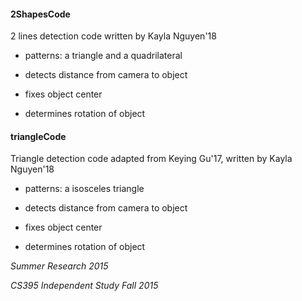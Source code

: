 #### 2ShapesCode
2 lines detection code written by Kayla Nguyen'18

* patterns: a triangle and a quadrilateral

* detects distance from camera to object

* fixes object center

* determines rotation of object

#### triangleCode
Triangle detection code adapted from Keying Gu'17, written by Kayla Nguyen'18

* patterns: a isosceles triangle 

* detects distance from camera to object

* fixes object center

* determines rotation of object

*Summer Research 2015*

*CS395 Independent Study Fall 2015*
